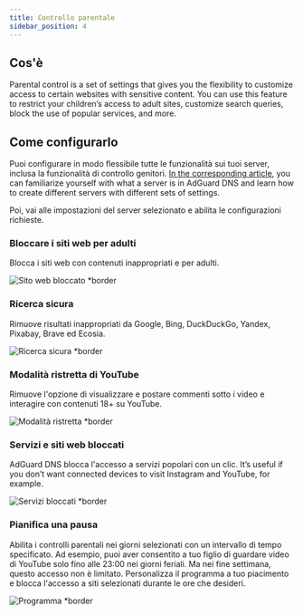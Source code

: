 ```yaml
---
title: Controllo parentale
sidebar_position: 4
---
```


## Cos'è

Parental control is a set of settings that gives you the flexibility to customize access to certain websites with sensitive content. You can use this feature to restrict your children’s access to adult sites, customize search queries, block the use of popular services, and more.

## Come configurarlo

Puoi configurare in modo flessibile tutte le funzionalità sui tuoi server, inclusa la funzionalità di controllo genitori. [In the corresponding article](private-dns/server-and-settings/server-and-settings.md), you can familiarize yourself with what a server is in AdGuard DNS and learn how to create different servers with different sets of settings.

Poi, vai alle impostazioni del server selezionato e abilita le configurazioni richieste.

### Bloccare i siti web per adulti

Blocca i siti web con contenuti inappropriati e per adulti.

![Sito web bloccato \*border](https://cdn.adtidy.org/content/kb/dns/private/new_dns/parental_control/adult_blocked.png)

### Ricerca sicura

Rimuove risultati inappropriati da Google, Bing, DuckDuckGo, Yandex, Pixabay, Brave ed Ecosia.

![Ricerca sicura \*border](https://cdn.adtidy.org/content/kb/dns/private/new_dns/parental_control/porn.png)

### Modalità ristretta di YouTube

Rimuove l'opzione di visualizzare e postare commenti sotto i video e interagire con contenuti 18+ su YouTube.

![Modalità ristretta \*border](https://cdn.adtidy.org/content/kb/dns/private/new_dns/parental_control/restricted.png)

### Servizi e siti web bloccati

AdGuard DNS blocca l'accesso a servizi popolari con un clic. It’s useful if you don’t want connected devices to visit Instagram and YouTube, for example.

![Servizi bloccati \*border](https://cdn.adtidy.org/content/kb/dns/private/new_dns/parental_control/blocked_services.png)

### Pianifica una pausa

Abilita i controlli parentali nei giorni selezionati con un intervallo di tempo specificato. Ad esempio, puoi aver consentito a tuo figlio di guardare video di YouTube solo fino alle 23:00 nei giorni feriali. Ma nei fine settimana, questo accesso non è limitato. Personalizza il programma a tuo piacimento e blocca l'accesso a siti selezionati durante le ore che desideri.

![Programma \*border](https://cdn.adtidy.org/content/kb/dns/private/new_dns/parental_control/schedule.png)
